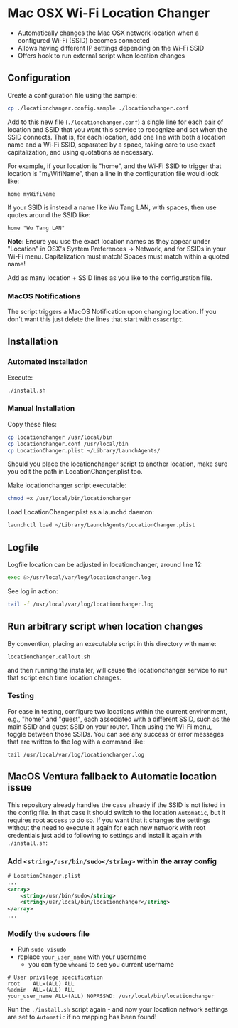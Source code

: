 # Mac OSX Wi-Fi Location Changer

* Automatically changes the Mac OSX network location when a configured Wi-Fi (SSID) becomes connected
* Allows having different IP settings depending on the Wi-Fi SSID
* Offers hook to run external script when location changes

## Configuration
Create a configuration file using the sample:

```bash
cp ./locationchanger.config.sample ./locationchanger.conf
```

Add to this new file (`./locationchanger.conf`) a single line for each pair of location and SSID that you want this service to recognize and set when the SSID connects. That is, for each location, add one line with both a location name and a Wi-Fi SSID, separated by a space, taking care to use exact capitalization, and using quotations as necessary.

For example, if your location is "home", and the Wi-Fi SSID to trigger that location is "myWifiName", then a line in the configuration file would look like:

`home myWifiName`

If your SSID is instead a name like Wu Tang LAN, with spaces, then use quotes around the SSID like:

`home "Wu Tang LAN"`

**Note:** Ensure you use the exact location names as they appear under "Location" in OSX's System Preferences -> Network, and for SSIDs in your Wi-Fi menu. Capitalization must match! Spaces must match within a quoted name!

Add as many location + SSID lines as you like to the configuration file.

### MacOS Notifications
The script triggers a MacOS Notification upon changing location. If you don't want this just delete the lines that start with `osascript`.

## Installation

### Automated Installation

Execute:
```bash
./install.sh
```

### Manual Installation

Copy these files:
```bash
cp locationchanger /usr/local/bin
cp locationchanger.conf /usr/local/bin
cp LocationChanger.plist ~/Library/LaunchAgents/
```
Should you place the locationchanger script to another location, make sure you edit the path in LocationChanger.plist too.

Make locationchanger script executable:
```bash
chmod +x /usr/local/bin/locationchanger
```
Load LocationChanger.plist as a launchd daemon:
```bash
launchctl load ~/Library/LaunchAgents/LocationChanger.plist
```
## Logfile

Logfile location can be adjusted in locationchanger, around line 12:
```bash
exec &>/usr/local/var/log/locationchanger.log
```
See log in action:
```bash
tail -f /usr/local/var/log/locationchanger.log
```

## Run arbitrary script when location changes

By convention, placing an executable script in this directory with name:

`locationchanger.callout.sh`

and then running the installer, will cause the locationchanger service to run that script each time location changes.

### Testing

For ease in testing, configure two locations within the current environment, e.g., "home" and "guest", each associated with a different SSID, such as the main SSID and guest SSID on your router. Then using the Wi-Fi menu, toggle between those SSIDs. You can see any success or error messages that are written to the log with a command like:

```
tail /usr/local/var/log/locationchanger.log
```

## MacOS Ventura fallback to Automatic location issue

This repository already handles the case already if the SSID is not listed in the config file. In that case it should switch to the location `Automatic`, but it requires root access to do so.
If you want that it changes the settings without the need to execute it again for each new network with root credentials just add to following to settings and install it again with `./install.sh`:

### Add `<string>/usr/bin/sudo</string>` within the array config
```xml
# LocationChanger.plist
...
<array>
    <string>/usr/bin/sudo</string>
    <string>/usr/local/bin/locationchanger</string>
</array>
...
```

### Modify the sudoers file
- Run `sudo visudo`
- replace `your_user_name` with your username
  - you can type `whoami` to see you current username

```
# User privilege specification
root    ALL=(ALL) ALL
%admin  ALL=(ALL) ALL
your_user_name ALL=(ALL) NOPASSWD: /usr/local/bin/locationchanger
```

Run the `./install.sh` script again - and now your location network settings are set to `Automatic` if no mapping has been found!  
